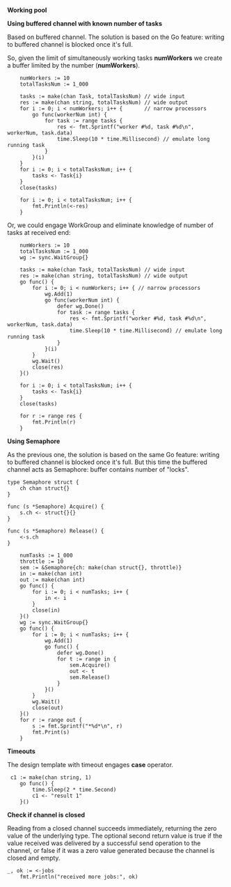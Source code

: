 **Working pool**


**Using buffered channel with known number of tasks**

Based on buffered channel.
The solution is based on the Go feature: writing to buffered channel is blocked once it's full.

So, given the limit of simultaneously working tasks **numWorkers** we create a buffer limited by the number (**numWorkers**).

```
	numWorkers := 10
	totalTasksNum := 1_000

	tasks := make(chan Task, totalTasksNum) // wide input
	res := make(chan string, totalTasksNum) // wide output
	for i := 0; i < numWorkers; i++ {       // narrow processors
		go func(workerNum int) {
			for task := range tasks {
				res <- fmt.Sprintf("worker #%d, task #%d\n", workerNum, task.data)
				time.Sleep(10 * time.Millisecond) // emulate long running task
			}
		}(i)
	}
	for i := 0; i < totalTasksNum; i++ {
		tasks <- Task{i}
	}
	close(tasks)

	for i := 0; i < totalTasksNum; i++ {
		fmt.Println(<-res)
	}
```

Or, we could engage WorkGroup and eliminate knowledge of number of tasks at received end:
```
 	numWorkers := 10
	totalTasksNum := 1_000
	wg := sync.WaitGroup{}

	tasks := make(chan Task, totalTasksNum) // wide input
	res := make(chan string, totalTasksNum) // wide output
	go func() {
		for i := 0; i < numWorkers; i++ { // narrow processors
			wg.Add(1)
			go func(workerNum int) {
				defer wg.Done()
				for task := range tasks {
					res <- fmt.Sprintf("worker #%d, task #%d\n", workerNum, task.data)
					time.Sleep(10 * time.Millisecond) // emulate long running task
				}
			}(i)
		}
		wg.Wait()
		close(res)
	}()

	for i := 0; i < totalTasksNum; i++ {
		tasks <- Task{i}
	}
	close(tasks)

	for r := range res {
		fmt.Println(r)
	}
```

**Using Semaphore**

As the previous one, the solution is based on the same Go feature: writing to buffered channel is blocked once it's full.
But this time the buffered channel acts as Semaphore: buffer contains number of "locks".
```
type Semaphore struct {
	ch chan struct{}
}

func (s *Semaphore) Acquire() {
	s.ch <- struct{}{}
}

func (s *Semaphore) Release() {
	<-s.ch
}

	numTasks := 1_000
	throttle := 10
	sem := &Semaphore{ch: make(chan struct{}, throttle)}
	in := make(chan int)
	out := make(chan int)
	go func() {
		for i := 0; i < numTasks; i++ {
			in <- i
		}
		close(in)
	}()
	wg := sync.WaitGroup{}
	go func() {
		for i := 0; i < numTasks; i++ {
			wg.Add(1)
			go func() {
				defer wg.Done()
				for t := range in {
					sem.Acquire()
					out <- t
					sem.Release()
				}
			}()
		}
		wg.Wait()
		close(out)
	}()
	for r := range out {
		s := fmt.Sprintf("*%d*\n", r)
		fmt.Print(s)
	}
```


**Timeouts**

The design template with timeout engages **case** operator.
```
 c1 := make(chan string, 1)
    go func() {
        time.Sleep(2 * time.Second)
        c1 <- "result 1"
    }()
```


**Check if channel is closed**

Reading from a closed channel succeeds immediately, returning the zero value of the underlying type. The optional second return value is true if the value received was delivered by a successful send operation to the channel, or false if it was a zero value generated because the channel is closed and empty.

```
_, ok := <-jobs
    fmt.Println("received more jobs:", ok)
```







